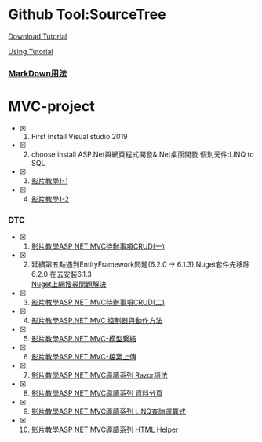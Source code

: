 # Github Tool:SourceTree #
[Download Tutorial](https://ithelp.ithome.com.tw/articles/10206852)

[Using Tutorial](https://s81679.github.io/2020/04/09/start-sourcetree/)

### [MarkDown用法](https://ithelp.ithome.com.tw/articles/10203758)

# MVC-project 

- [x] 1. First Install Visual studio 2019
- [x] 2. choose install ASP.Net與網頁程式開發&.Net桌面開發  個別元件:LINQ to SQL
- [x] 3. [影片教學1-1](https://www.youtube.com/watch?v=9spaHik87-A)
- [x] 4. [影片教學1-2](https://www.youtube.com/watch?v=BFkIFg1iFLo)  
### DTC 
- [x] 1. [影片教學ASP NET MVC待辦事項CRUD(一)](https://www.youtube.com/watch?v=GhwVSzJZoHk&list=PLygCabSM5MspocL_cCQtf27E3aYojmdgn)
- [x] 2. 延續第五點遇到EntityFramework問題(6.2.0 -> 6.1.3) Nuget套件先移除6.2.0 在去安裝6.1.3  
[Nuget上網搜尋問題解決](https://dotblogs.com.tw/OldNick/2017/03/24/162927)
- [x] 3. [影片教學ASP NET MVC待辦事項CRUD(二)](https://www.youtube.com/watch?v=GhwVSzJZoHk&list=PLygCabSM5MspocL_cCQtf27E3aYojmdgn)
- [x] 4. [影片教學ASP.NET MVC 控制器與動作方法](https://www.youtube.com/watch?v=li9sMIdNEho&list=PLygCabSM5MspocL_cCQtf27E3aYojmdgn&index=4)
- [x] 5. [影片教學ASP.NET MVC-模型繫結](https://www.youtube.com/watch?v=li9sMIdNEho&list=PLygCabSM5MspocL_cCQtf27E3aYojmdgn&index=5)
- [x] 6. [影片教學ASP.NET MVC-檔案上傳](https://www.youtube.com/watch?v=Ua-qf7H3MvY&list=PLygCabSM5MspocL_cCQtf27E3aYojmdgn&index=5)
- [x] 7. [影片教學ASP NET MVC導讀系列 Razor語法](https://www.youtube.com/watch?v=kZasZccu0MU&list=PLygCabSM5MspocL_cCQtf27E3aYojmdgn&index=6)
- [x] 8. [影片教學ASP NET MVC導讀系列 資料分頁](https://www.youtube.com/watch?v=WHCWWxFLhko&list=PLygCabSM5MspocL_cCQtf27E3aYojmdgn&index=8)
- [x] 9. [影片教學ASP NET MVC導讀系列 LINQ查詢運算式](https://www.youtube.com/watch?v=uwrh0UOEu24&list=PLygCabSM5MspocL_cCQtf27E3aYojmdgn&index=8)
- [x] 10. [影片教學ASP NET MVC導讀系列 HTML Helper](https://www.youtube.com/watch?v=AaZOHBgKvUk&list=PLygCabSM5MspocL_cCQtf27E3aYojmdgn&index=9)



